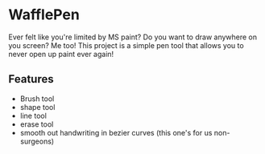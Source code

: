 # WafflePen 

Ever felt like you're limited by MS paint? Do you want to draw anywhere on you screen? Me too! This project is a simple pen tool that allows you to never open up paint ever again!




## Features

- Brush tool
- shape tool
- line tool
- erase tool
- smooth out handwriting in bezier curves (this one's for us non-surgeons)